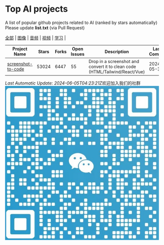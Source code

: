 # Top AI projects
A list of popular github projects related to AI (ranked by stars automatically)
Please update **list.txt** (via Pull Request)

<a href="./README.md">全部</a> |   <a href="./READMEpicture.md">图像</a> |   <a href="./READMEaudio.md">音频</a> | <a href="./READMEvideo.md">视频</a> | <a href="./READMElearn.md">学习</a> | 

| Project Name | Stars | Forks | Open Issues | Description | Last Commit |
| ------------ | ----- | ----- | ----------- | ----------- | ----------- |
| [screenshot-to-code](https://github.com/abi/screenshot-to-code) | 53024 | 6447 | 55 | Drop in a screenshot and convert it to clean code (HTML/Tailwind/React/Vue) | 2024-05-31 |

*Last Automatic Update: 2024-06-05T04:23:21Z*欢迎加入我们的社群 ![](https://raw.githubusercontent.com/mouuii/picture/master/weichat.jpg) 